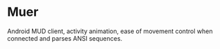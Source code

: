 # Muer
Android MUD client, activity animation, ease of movement control when connected and parses ANSI sequences.
